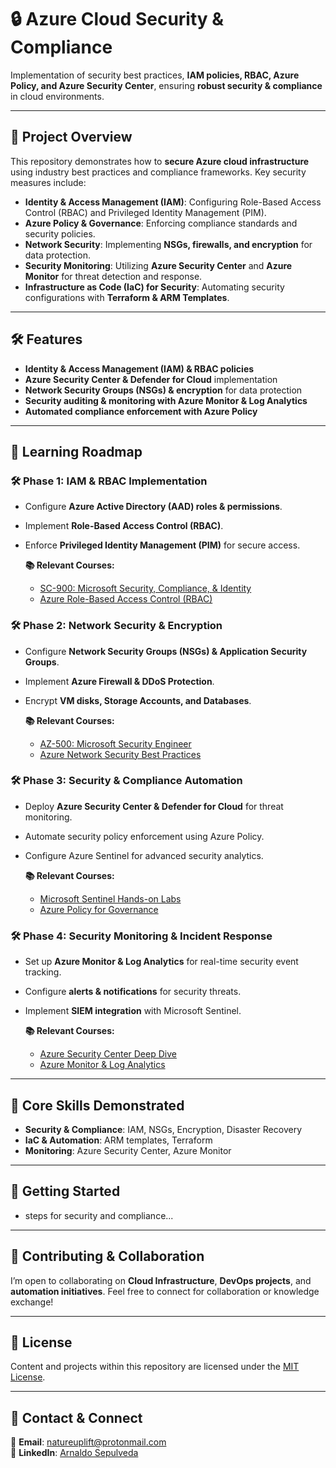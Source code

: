 # 🔒 Azure Cloud Security & Compliance

Implementation of security best practices, **IAM policies, RBAC, Azure Policy, and Azure Security Center**, ensuring **robust security & compliance** in cloud environments.

---

## 📖 Project Overview

This repository demonstrates how to **secure Azure cloud infrastructure** using industry best practices and compliance frameworks. Key security measures include:

*   **Identity & Access Management (IAM)**: Configuring Role-Based Access Control (RBAC) and Privileged Identity Management (PIM).
*   **Azure Policy & Governance**: Enforcing compliance standards and security policies.
*   **Network Security**: Implementing **NSGs, firewalls, and encryption** for data protection.
*   **Security Monitoring**: Utilizing **Azure Security Center** and **Azure Monitor** for threat detection and response.
*   **Infrastructure as Code (IaC) for Security**: Automating security configurations with **Terraform & ARM Templates**.

---

## 🛠️ Features

*   **Identity & Access Management (IAM) & RBAC policies**
*   **Azure Security Center & Defender for Cloud** implementation
*   **Network Security Groups (NSGs) & encryption** for data protection
*   **Security auditing & monitoring with Azure Monitor & Log Analytics**
*   **Automated compliance enforcement with Azure Policy**

---

## 📖 Learning Roadmap

### 🛠️ **Phase 1: IAM & RBAC Implementation**

*   Configure **Azure Active Directory (AAD) roles & permissions**.
*   Implement **Role-Based Access Control (RBAC)**.
*   Enforce **Privileged Identity Management (PIM)** for secure access.

    **📚 Relevant Courses:**
    *   [SC-900: Microsoft Security, Compliance, & Identity](https://www.udemy.com/course/sc-900-microsoft-security-compliance-identity-with-sims)
    *   [Azure Role-Based Access Control (RBAC)](https://learn.microsoft.com/en-us/azure/role-based-access-control/)

### 🛠️ **Phase 2: Network Security & Encryption**

*   Configure **Network Security Groups (NSGs) & Application Security Groups**.
*   Implement **Azure Firewall & DDoS Protection**.
*   Encrypt **VM disks, Storage Accounts, and Databases**.

    **📚 Relevant Courses:**
    *   [AZ-500: Microsoft Security Engineer](https://www.udemy.com/course/az-500-microsoft-azure-security-technologies-with-sims)
    *   [Azure Network Security Best Practices](https://learn.microsoft.com/en-us/azure/networking/network-security-best-practices)

### 🛠️ **Phase 3: Security & Compliance Automation**

*   Deploy **Azure Security Center & Defender for Cloud** for threat monitoring.
*   Automate security policy enforcement using Azure Policy.
*   Configure Azure Sentinel for advanced security analytics.

    **📚 Relevant Courses:**
    *   [Microsoft Sentinel Hands-on Labs](https://www.udemy.com/course/microsoft-sentinel-course-with-hands-on-sims)
    *   [Azure Policy for Governance](https://learn.microsoft.com/en-us/azure/governance/policy/)

### 🛠️ **Phase 4: Security Monitoring & Incident Response**

*   Set up **Azure Monitor & Log Analytics** for real-time security event tracking.
*   Configure **alerts & notifications** for security threats.
*   Implement **SIEM integration** with Microsoft Sentinel.

    **📚 Relevant Courses:**
    *   [Azure Security Center Deep Dive](https://learn.microsoft.com/en-us/azure/security-center/security-center-introduction)
    *   [Azure Monitor & Log Analytics](https://learn.microsoft.com/en-us/azure/azure-monitor/)


---

## 🌟 Core Skills Demonstrated

- **Security & Compliance**: IAM, NSGs, Encryption, Disaster Recovery
- **IaC & Automation**: ARM templates, Terraform
- **Monitoring**: Azure Security Center, Azure Monitor

---

## 📌 Getting Started

- steps for security and compliance...

---

## 🤝 Contributing & Collaboration

I’m open to collaborating on **Cloud Infrastructure**, **DevOps projects**, and **automation initiatives**. Feel free to connect for collaboration or knowledge exchange!

---

## 📜 License

Content and projects within this repository are licensed under the [MIT License](LICENSE).

---

## 📧 Contact & Connect

📩 **Email**: [natureuplift@protonmail.com](mailto:natureuplift@protonmail.com)  
🔗 **LinkedIn**: [Arnaldo Sepulveda](https://www.linkedin.com/in/arnaldo-sepulveda)